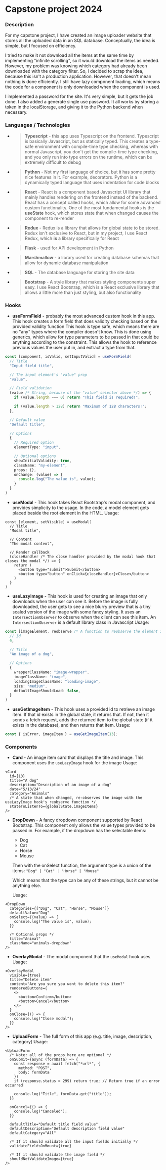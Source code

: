 # Capstone project 2024

### Description
For my capstone project, I have created an image uploader website that stores all the uploaded data in an SQL database. Conceptually, the idea is simple, but I focused on efficiency. 

I tried to make it not download all the items at the same time by implementing "infinite scrolling", so it would download the items as needed. However, my problem was knowing which category had already been downloaded with the category filter. So, I decided to scrap the idea, because this isn't a production application. However, that doesn't mean nothing is done efficiently. I still have lazy component loading, which means the code for a component is only downloaded when the component is used.

I implemented a password for the site. It's very simple, but it gets the job done. I also added a generate single use password. It all works by storing a token in the localStorage, and giving it to the Python backend when necessary.

### Languages / Technologies

* > **Typescript** - this app uses Typescript on the frontend. Typescript is basically Javascript, but as statically typed. This creates a type-safe environment with compile-time type checking, whereas with normal Javascript, you don't get the compile-time type checking, and you only run into type errors on the runtime, which can be extremely difficult to debug

* > **Python** - Not my first language of choice, but it has some pretty nice features in it. For example, decorators. Python is a dynamically typed language that uses indentation for code blocks

* > **React** - React is a component based Javascript UI library that mainly handles rendering on the frontend instead of the backend. React has a concept called hooks, which allow for some advanced custom functionality. One of the most fundamental hooks is the **useState** hook, which stores state that when changed causes the component to re-render

* > **Redux** - Redux is a library that allows for global state to be stored. Redux isn't exclusive to React, but in my project, I use React Redux, which **is** a library specifically for React

* > **Flask** - used for API development in Python

* > **Marshmallow** - a library used for creating database schemas that allow for dynamic database manipulation

* > **SQL** - The database language for storing the site data

* > **Bootstrap** - A style library that makes styling components super easy. I use React Bootstrap, which is a React exclusive library that allows a little more than just styling, but also functionality

### Hooks

* **useFormField** - probably the most advanced custom hook in this app. This hook creates a form field that does validity checking based on the provided validity function
This hook is type safe, which means there are no "any" types where the compiler doesn't know. This is done using generics, which allow for type parameters to be passed in that could be anything according to the constraint. This allows the hook to reference previous values the user put in, and extract a type from that.

```typescript
const [component, isValid, setInputValid] = useFormField(
  // Title
  "Input field title",

  // The input element's "value" prop
  "value",

  // Field validation
  (value /* String, because of the "value" selector above */) => {
    if (value.length === 0) return "This field is required!";

    if (value.length > 128) return "Maximum of 128 characters!";
  },

  // Default value
  "Default title",

  // Options
  {
    // Required option
    elementType: "input",

    // Optional options
    showInitialValidity: true,
    className: "my-element",
    props: {},
    onChange: (value) => {
      console.log("The value is", value);
    }
  }
)
```

* **useModal** - This hook takes React Bootstrap's modal component, and provides simplicity to the usage. In the code, a model element gets placed beside the root element in the HTML.
Usage:

```tsx
const [element, setVisible] = useModal(
  // Title
  "Modal title",

  // Content
  "The modal content",

  // Render callback
  (closeHandler /* The close handler provided by the modal hook that closes the modal */) => {
    return (
      <button type="submit">Submit</button>
      <button type="button" onClick={closeHandler}>Close</button>
    )
  }
)
```

* **useLazyImage** - This hook is used for creating an image that only downloads when the user can see it. Before the image is fully downloaded, the user gets to see a nice blurry preview that is a tiny scaled version of the image with some fancy styling.
It uses an `IntersectionObserver` to observe when the client can see this item. An `IntersectionObserver` is a default library class in Javascript
Usage:

```typescript
const [imageElement, reobserve /* A function to reobserve the element if needed with the IntersectionObserver */] = useLazyImage(
  // Id
  0,

  // Title
  "An image of a dog",

  // Options
  {
    wrapperClassName: "image-wrapper",
    imageClassName: "image",
    loadingImageClassName: "loading-image",
    size: "medium",
    defaultImageShouldLoad: false,
  }
)
```

* **useGetImageItem** - This hook uses a provided id to retrieve an image item. If that id exists in the global state, it returns that. If not, then it sends a fetch request, adds the returned item to the global state (if it exists in the database), and then returns that item.
Usage:

```typescript
const { isError, imageItem } = useGetImageItem(13);
```

### Components

* **Card** - An image item card that displays the title and image. This component uses the `useLazyImage` hook for the image
Usage:

```tsx
<Card 
  id={13}
  title="A dog"
  description="Description of an image of a dog"
  date="5/13/24"
  category="Animals"
  /* A state that when changed, re-observes the image with the useLazyImage hook's reobserve function */
  stateToListenTo={globalState.imageItems}
/>
```

* **DropDown** - A fancy dropdown component supported by React Bootstrap. This component only allows the value types provided to be passed in. For example, if the dropdown has the selectable items:
  * Dog
  * Cat
  * Horse
  * Mouse

  Then with the onSelect function, the argument type is a union of the items:
  `"Dog" | "Cat" | "Horse" | "Mouse"`
  
  Which means that the type can be any of these strings, but it cannot be anything else.

  Usage:

```tsx
<DropDown 
  categories={["Dog", "Cat", "Horse", "Mouse"]}
  defaultValue="Dog"
  onSelect={(value) => {
    console.log("The value is", value);
  }}

  /* Optional props */
  title="Animal"
  className="animals-dropdown"
/>
```

* **OverlayModal** - The modal component that the `useModal` hook uses.
Usage:

```tsx
<OverlayModal 
  visible={true}
  title="Delete item"
  content="Are you sure you want to delete this item?"
  renderedButtons={
    <>
      <button>Confirm</button>
      <button>Cancel</button>
    </>
  }
  onClose={() => {
    console.log("Close modal");
  }}
/>
```

* **UploadForm** - The full form of this app (e.g. title, image, description, category)
Usage:

```tsx
<UploadForm 
  /* Note: all of the props here are optional */
  onSubmit={async (formData) => {
    const response = await fetch("*url*", {
      method: "POST",
      body: formData
    })
    if (response.status > 299) return true; // Return true if an error occurred

    console.log("Title", formData.get("title"));
  }}

  onCancel={() => {
    console.log("Canceled");
  }}

  defaultTitle="Default title field value"
  defaultDescription="Default description field value"
  defaultCategory="All"

  /* If it should validate all the input fields initially */
  validateFieldsOnMount={true}

  /* If it should validate the image field */
  shouldNotValidateImage={true}
/>
```